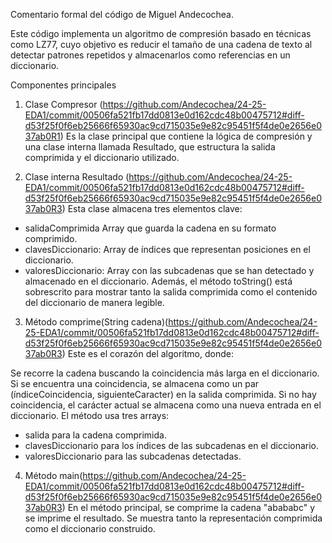 Comentario formal del código de Miguel Andecochea.

Este código implementa un algoritmo de compresión basado en técnicas como LZ77, cuyo objetivo es reducir el tamaño de una cadena de texto al detectar patrones repetidos y almacenarlos como referencias en un diccionario.

Componentes principales

1. Clase Compresor (https://github.com/Andecochea/24-25-EDA1/commit/00506fa521fb17dd0813e0d162cdc48b00475712#diff-d53f25f0f6eb25666f65930ac9cd715035e9e82c95451f5f4de0e2656e037ab0R1)
Es la clase principal que contiene la lógica de compresión y una clase interna llamada Resultado, que estructura la salida comprimida y el diccionario utilizado.

2. Clase interna Resultado (https://github.com/Andecochea/24-25-EDA1/commit/00506fa521fb17dd0813e0d162cdc48b00475712#diff-d53f25f0f6eb25666f65930ac9cd715035e9e82c95451f5f4de0e2656e037ab0R3)
Esta clase almacena tres elementos clave:

- salidaComprimida Array que guarda la cadena en su formato comprimido.
- clavesDiccionario: Array de índices que representan posiciones en el diccionario.
- valoresDiccionario: Array con las subcadenas que se han detectado y almacenado en el diccionario.
Además, el método toString() está sobrescrito para mostrar tanto la salida comprimida como el contenido del diccionario de manera legible.

3. Método comprime(String cadena)(https://github.com/Andecochea/24-25-EDA1/commit/00506fa521fb17dd0813e0d162cdc48b00475712#diff-d53f25f0f6eb25666f65930ac9cd715035e9e82c95451f5f4de0e2656e037ab0R3)
Este es el corazón del algoritmo, donde:

Se recorre la cadena buscando la coincidencia más larga en el diccionario.
Si se encuentra una coincidencia, se almacena como un par (índiceCoincidencia, siguienteCaracter) en la salida comprimida.
Si no hay coincidencia, el carácter actual se almacena como una nueva entrada en el diccionario.
El método usa tres arrays:

- salida para la cadena comprimida.
- clavesDiccionario para los índices de las subcadenas en el diccionario.
- valoresDiccionario para las subcadenas detectadas.

4. Método main(https://github.com/Andecochea/24-25-EDA1/commit/00506fa521fb17dd0813e0d162cdc48b00475712#diff-d53f25f0f6eb25666f65930ac9cd715035e9e82c95451f5f4de0e2656e037ab0R3)
En el método principal, se comprime la cadena "abababc" y se imprime el resultado. Se muestra tanto la representación comprimida como el diccionario construido.